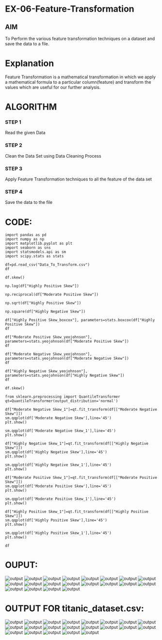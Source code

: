 # EX-06-Feature-Transformation

## AIM
To Perform the various feature transformation techniques on a dataset and save the data to a file. 

# Explanation
Feature Transformation is a mathematical transformation in which we apply a mathematical formula to a particular column(feature) and transform the values which are useful for our further analysis.

 
# ALGORITHM
### STEP 1
Read the given Data
### STEP 2
Clean the Data Set using Data Cleaning Process
### STEP 3
Apply Feature Transformation techniques to all the feature of the data set
### STEP 4
Save the data to the file


# CODE:
```
import pandas as pd
import numpy as np
import matplotlib.pyplot as plt
import seaborn as sns
import statsmodels.api as sm
import scipy.stats as stats

df=pd.read_csv("Data_To_Transform.csv")
df

df.skew()

np.log(df["Highly Positive Skew"])

np.reciprocal(df["Moderate Positive Skew"])

np.sqrt(df["Highly Positive Skew"])

np.square(df["Highly Negative Skew"])

df["Highly Positive Skew_boxcox"], parameters=stats.boxcox(df["Highly Positive Skew"])
df

df["Moderate Positive Skew_yeojohnson"], parameters=stats.yeojohnson(df["Moderate Positive Skew"])
df

df["Moderate Negative Skew_yeojohnson"], parameters=stats.yeojohnson(df["Moderate Negative Skew"])
df

df["Highly Negative Skew_yeojohnson"], parameters=stats.yeojohnson(df["Highly Negative Skew"])
df

df.skew()

from sklearn.preprocessing import QuantileTransformer 
qt=QuantileTransformer(output_distribution='normal')

df["Moderate Negative Skew_1"]=qt.fit_transform(df[["Moderate Negative Skew"]])
sm.qqplot(df['Moderate Negative Skew'],line='45')
plt.show()

sm.qqplot(df['Moderate Negative Skew_1'],line='45')
plt.show()

df["Highly Negative Skew_1"]=qt.fit_transform(df[["Highly Negative Skew"]])
sm.qqplot(df['Highly Negative Skew'],line='45')
plt.show()

sm.qqplot(df['Highly Negative Skew_1'],line='45')
plt.show()

df["Moderate Positive Skew_1"]=qt.fit_transform(df[["Moderate Positive Skew"]])
sm.qqplot(df['Moderate Positive Skew'],line='45')
plt.show()

sm.qqplot(df['Moderate Positive Skew_1'],line='45')
plt.show()

df["Highly Positive Skew_1"]=qt.fit_transform(df[["Highly Positive Skew"]])
sm.qqplot(df['Highly Positive Skew'],line='45')
plt.show()

sm.qqplot(df['Highly Positive Skew_1'],line='45')
plt.show()

df
```
# OUPUT:

![output](./op1.png)
![output](./op2.png)
![output](./op3.png)
![output](./op4.png)
![output](./op5.png)
![output](./op6.png)
![output](./op7.png)
![output](./op8.png)
![output](./op9.png)
![output](./op10.png)
![output](./op11.png)
![output](./op12.png)
![output](./op13.png)
![output](./op14.png)
![output](./op15.png)
![output](./op16.png)
![output](./op17.png)
![output](./op18.png)
![output](./op19.png)
![output](./op20.png)
# OUTPUT FOR titanic_dataset.csv:
![output](./1.png)
![output](./2.png)
![output](./3.png)
![output](./4.png)
![output](./5.png)
![output](./6.png)
![output](./7.png)
![output](./8.png)
![output](./9.png)
![output](./10.png)
![output](./11.png)
![output](./12.png)
![output](./13.png)
![output](./14.png)
![output](./15.png)
![output](./16.png)
![output](./17.png)
![output](./18.png)
![output](./19.png)
![output](./20.png)
![output](./21.png)
